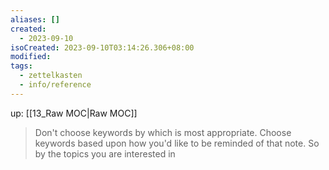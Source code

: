 ```yaml
---
aliases: []
created:
  - 2023-09-10
isoCreated: 2023-09-10T03:14:26.306+08:00
modified: 
tags:
  - zettelkasten
  - info/reference
---
```

up: [[13_Raw MOC|Raw MOC]]


> Don't choose keywords by which is most appropriate. Choose keywords based upon how you'd like to be reminded of that note. So by the topics you are interested in


